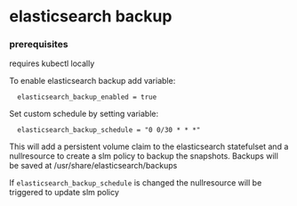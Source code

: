 

# elasticsearch backup

### prerequisites
requires kubectl locally

To enable elasticsearch backup add variable:

```
  elasticsearch_backup_enabled = true
```

Set custom schedule by setting variable:
```
  elasticsearch_backup_schedule = "0 0/30 * * *"
```

This will add a persistent volume claim to the elasticsearch statefulset and a nullresource to create a slm policy to backup the snapshots.
Backups will be saved at /usr/share/elasticsearch/backups

If `elasticsearch_backup_schedule` is changed the nullresource will be triggered to update slm policy


